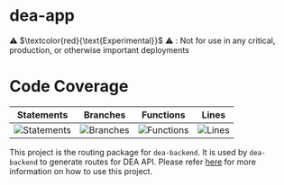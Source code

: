 # dea-app

⚠️ $\textcolor{red}{\text{Experimental}}$ ⚠️ : Not for use in any critical, production, or otherwise important deployments

# Code Coverage

| Statements                                                                         | Branches                                                                      | Functions                                                                        | Lines                                                                   |
| ---------------------------------------------------------------------------------- | ----------------------------------------------------------------------------- | -------------------------------------------------------------------------------- | ----------------------------------------------------------------------- |
| ![Statements](https://img.shields.io/badge/statements-73.26%25-red.svg?style=flat) | ![Branches](https://img.shields.io/badge/branches-32.22%25-red.svg?style=flat) | ![Functions](https://img.shields.io/badge/functions-67.16%25-red.svg?style=flat) | ![Lines](https://img.shields.io/badge/lines-71.66%25-red.svg?style=flat) |


This project is the routing package for `dea-backend`. It is used by `dea-backend` to generate routes for DEA API. Please refer [here](../dea-backend/README.md) for more information on how to use this project.
